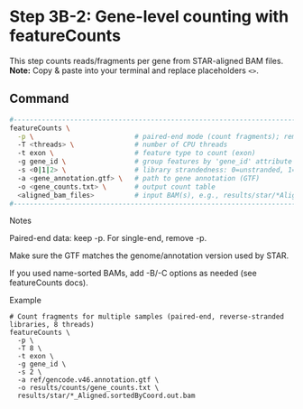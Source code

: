 # Step 3B-2: Gene-level counting with featureCounts

This step counts reads/fragments per gene from STAR-aligned BAM files.  
**Note:** Copy & paste into your terminal and replace placeholders `<>`.

## Command

```bash
#------------------------------------------------------------------------
featureCounts \
  -p \                         # paired-end mode (count fragments); remove for single-end
  -T <threads> \               # number of CPU threads
  -t exon \                    # feature type to count (exon)
  -g gene_id \                 # group features by 'gene_id' attribute in GTF
  -s <0|1|2> \                 # library strandedness: 0=unstranded, 1=stranded, 2=reverse
  -a <gene_annotation.gtf> \   # path to gene annotation (GTF)
  -o <gene_counts.txt> \       # output count table
  <aligned_bam_files>          # input BAM(s), e.g., results/star/*Aligned.sortedByCoord.out.bam
#------------------------------------------------------------------------
```

Notes

Paired-end data: keep -p. For single-end, remove -p.

Make sure the GTF matches the genome/annotation version used by STAR.

If you used name-sorted BAMs, add -B/-C options as needed (see featureCounts docs).

Example
```
# Count fragments for multiple samples (paired-end, reverse-stranded libraries, 8 threads)
featureCounts \
  -p \
  -T 8 \
  -t exon \
  -g gene_id \
  -s 2 \
  -a ref/gencode.v46.annotation.gtf \
  -o results/counts/gene_counts.txt \
  results/star/*_Aligned.sortedByCoord.out.bam
```
